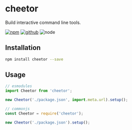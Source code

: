 # cheetor

Build interactive command line tools.

[![npm][npm-badge]][npm-url]
[![github][github-badge]][github-url]
![node][node-badge]

[npm-url]: https://www.npmjs.com/package/cheetor
[npm-badge]: https://img.shields.io/npm/v/cheetor.svg?style=flat-square&logo=npm
[github-url]: https://github.com/airkro/cheetor
[github-badge]: https://img.shields.io/npm/l/cheetor.svg?style=flat-square&colorB=blue&logo=github
[node-badge]: https://img.shields.io/node/v/cheetor.svg?style=flat-square&colorB=green&logo=node.js

## Installation

```bash
npm install cheetor --save
```

## Usage

```mjs
// esmodules
import Cheetor from 'cheetor';

new Cheetor('./package.json', import.meta.url).setup();
```

```cjs
// commonjs
const Cheetor = require('cheetor');

new Cheetor('./package.json').setup();
```

